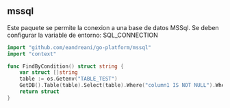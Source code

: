 
## mssql


Este paquete se permite la conexion a una base de datos MSSql. Se deben configurar la variable de entorno: SQL_CONNECTION


```go
import "github.com/eandreani/go-platform/mssql"
import "context"

func FindByCondition() struct string {
	var struct []string
	table := os.Getenv("TABLE_TEST")
    GetDB().Table(table).Select(table).Where("column1 IS NOT NULL").Where("column2 IS NOT NULL").Find(&struct)
    return struct
}
